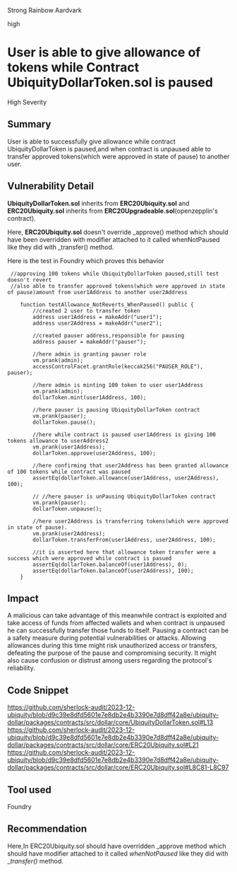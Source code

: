 Strong Rainbow Aardvark

high

# User is able to give allowance of tokens while Contract UbiquityDollarToken.sol is paused

High Severity

## Summary
User is able to successfully give allowance while contract UbiquityDollarToken is paused,and when contract is unpaused able to transfer approved tokens(which were approved in state of pause) to another user.

## Vulnerability Detail
**UbiquityDollarToken.sol** inherits from **ERC20Ubiquity.sol** and
**ERC20Ubiquity.sol**  inherits from **ERC20Upgradeable.sol**(openzepplin's contract).

Here, **ERC20Ubiquity.sol** doesn't override _approve() method which should have been overridden with modifier attached to it called whenNotPaused like they did with _transfer() method.

Here is the test in Foundry which proves this behavior

```solidity
 //approving 100 tokens while UbiquityDollarToken paused,still test doesn't revert
 //also able to transfer approved tokens(which were approved in state of pause)amount from user1Address to another user2Address
 
    function testAllowance_NotReverts_WhenPaused() public {
        //created 2 user to transfer token
        address user1Address = makeAddr("user1");
        address user2Address = makeAddr("user2");

        //created pauser address,responsible for pausing
        address pauser = makeAddr("pauser");

        //here admin is granting pauser role
        vm.prank(admin);
        accessControlFacet.grantRole(keccak256("PAUSER_ROLE"), pauser);

        //here admin is minting 100 token to user user1Address
        vm.prank(admin);
        dollarToken.mint(user1Address, 100);

        //here pauser is pausing UbiquityDollarToken contract
        vm.prank(pauser);
        dollarToken.pause();

        //here while contract is paused user1Address is giving 100 tokens allowance to userAddress2
        vm.prank(user1Address);
        dollarToken.approve(user2Address, 100);

        //here confirming that user2Address has been granted allowance of 100 tokens while contract was paused
        assertEq(dollarToken.allowance(user1Address, user2Address), 100);

        // //here pauser is unPausing UbiquityDollarToken contract
        vm.prank(pauser);
        dollarToken.unpause();

        //here user2Address is transferring tokens(which were approved in state of pause).
        vm.prank(user2Address);
        dollarToken.transferFrom(user1Address, user2Address, 100);

        //it is asserted here that allowance token transfer were a success which were approved while contract is pasued
        assertEq(dollarToken.balanceOf(user1Address), 0);
        assertEq(dollarToken.balanceOf(user2Address), 100);
    }
```

## Impact
A malicious can take advantage of this meanwhile contract is exploited and take access of funds from affected wallets and when contract is unpaused he can successfully transfer those funds to itself.
Pausing a contract can be a safety measure during potential vulnerabilities or attacks. Allowing allowances during this time might risk unauthorized access or transfers, defeating the purpose of the pause and compromising security.
It might also cause confusion or distrust among users regarding the protocol's reliability.

## Code Snippet
https://github.com/sherlock-audit/2023-12-ubiquity/blob/d9c39e8dfd5601e7e8db2e4b3390e7d8dff42a8e/ubiquity-dollar/packages/contracts/src/dollar/core/UbiquityDollarToken.sol#L13
https://github.com/sherlock-audit/2023-12-ubiquity/blob/d9c39e8dfd5601e7e8db2e4b3390e7d8dff42a8e/ubiquity-dollar/packages/contracts/src/dollar/core/ERC20Ubiquity.sol#L21
https://github.com/sherlock-audit/2023-12-ubiquity/blob/d9c39e8dfd5601e7e8db2e4b3390e7d8dff42a8e/ubiquity-dollar/packages/contracts/src/dollar/core/ERC20Ubiquity.sol#L8C81-L8C97

## Tool used
Foundry

## Recommendation
Here,In ERC20Ubiquity.sol should have overridden _approve method which should have modifier attached to it called _whenNotPaused_ like they did with __transfer()_ method.